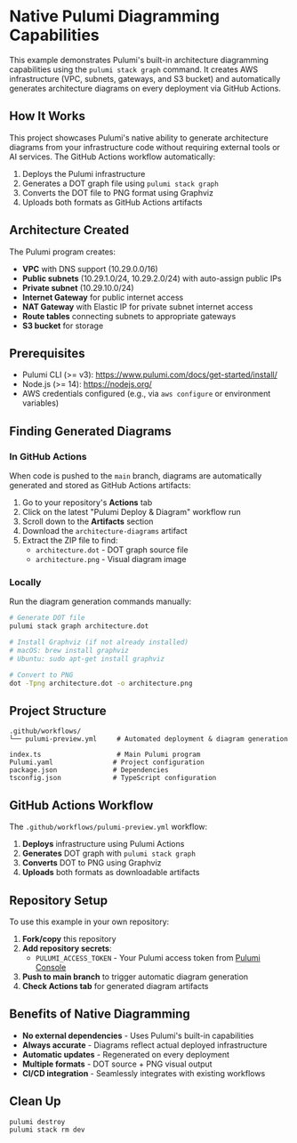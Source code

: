 # Native Pulumi Diagramming Capabilities

This example demonstrates Pulumi's built-in architecture diagramming capabilities using the `pulumi stack graph` command. It creates AWS infrastructure (VPC, subnets, gateways, and S3 bucket) and automatically generates architecture diagrams on every deployment via GitHub Actions.

## How It Works

This project showcases Pulumi's native ability to generate architecture diagrams from your infrastructure code without requiring external tools or AI services. The GitHub Actions workflow automatically:

1. Deploys the Pulumi infrastructure
2. Generates a DOT graph file using `pulumi stack graph`  
3. Converts the DOT file to PNG format using Graphviz
4. Uploads both formats as GitHub Actions artifacts

## Architecture Created

The Pulumi program creates:

- **VPC** with DNS support (10.29.0.0/16)
- **Public subnets** (10.29.1.0/24, 10.29.2.0/24) with auto-assign public IPs
- **Private subnet** (10.29.10.0/24)
- **Internet Gateway** for public internet access
- **NAT Gateway** with Elastic IP for private subnet internet access
- **Route tables** connecting subnets to appropriate gateways
- **S3 bucket** for storage

## Prerequisites

- Pulumi CLI (>= v3): https://www.pulumi.com/docs/get-started/install/
- Node.js (>= 14): https://nodejs.org/
- AWS credentials configured (e.g., via `aws configure` or environment variables)


## Finding Generated Diagrams

### In GitHub Actions

When code is pushed to the `main` branch, diagrams are automatically generated and stored as GitHub Actions artifacts:

1. Go to your repository's **Actions** tab
2. Click on the latest "Pulumi Deploy & Diagram" workflow run
3. Scroll down to the **Artifacts** section
4. Download the `architecture-diagrams` artifact
5. Extract the ZIP file to find:
   - `architecture.dot` - DOT graph source file
   - `architecture.png` - Visual diagram image

### Locally

Run the diagram generation commands manually:

```bash
# Generate DOT file
pulumi stack graph architecture.dot

# Install Graphviz (if not already installed)
# macOS: brew install graphviz
# Ubuntu: sudo apt-get install graphviz

# Convert to PNG
dot -Tpng architecture.dot -o architecture.png
```

## Project Structure

```
.github/workflows/
└── pulumi-preview.yml     # Automated deployment & diagram generation

index.ts                   # Main Pulumi program
Pulumi.yaml               # Project configuration
package.json              # Dependencies
tsconfig.json             # TypeScript configuration
```

## GitHub Actions Workflow

The `.github/workflows/pulumi-preview.yml` workflow:

1. **Deploys** infrastructure using Pulumi Actions
2. **Generates** DOT graph with `pulumi stack graph`
3. **Converts** DOT to PNG using Graphviz
4. **Uploads** both formats as downloadable artifacts

## Repository Setup

To use this example in your own repository:

1. **Fork/copy** this repository
2. **Add repository secrets**:
   - `PULUMI_ACCESS_TOKEN` - Your Pulumi access token from [Pulumi Console](https://app.pulumi.com/)
3. **Push to main branch** to trigger automatic diagram generation
4. **Check Actions tab** for generated diagram artifacts

## Benefits of Native Diagramming

- **No external dependencies** - Uses Pulumi's built-in capabilities
- **Always accurate** - Diagrams reflect actual deployed infrastructure  
- **Automatic updates** - Regenerated on every deployment
- **Multiple formats** - DOT source + PNG visual output
- **CI/CD integration** - Seamlessly integrates with existing workflows

## Clean Up

```bash
pulumi destroy
pulumi stack rm dev
```